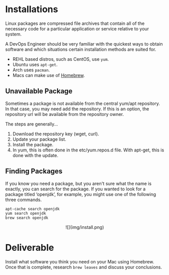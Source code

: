 # Installations

Linux packages are compressed file archives that contain all of the necessary code for a particular application or service relative to your system.

A DevOps Engineer should be very familiar with the quickest ways to obtain software and which situations certain installation methods are suited for.

 - REHL based distros, such as CentOS, use `yum`.
 - Ubuntu uses `apt-get`.
 - Arch uses `pacman`.
 - Macs can make use of [Homebrew](https://brew.sh/).

## Unavailable Package
Sometimes a package is not available from the central yum/apt repository. In that case, you may need add the repository. If this is an option, the repository url will be available from the repository owner.

The steps are generally...
 1. Download the repository key (wget, curl).
 2. Update your package list.
 3. Install the package.
 4. In yum, this is often done in the etc/yum.repos.d file. With apt-get, this is done with the update.

## Finding Packages
If you know you need a package, but you aren't sure what the name is exactly, you can search for  the package. If you wanted to look for a package titled ‘openjdk’, for example, you might use one of the following three commands.

```
apt-cache search openjdk
yum search openjdk
brew search openjdk
```

<center>
  ![](img/install.png)
</center>

# Deliverable

Install what software you think you need on your Mac using Homebrew. Once that is complete, research `brew leaves` and discuss your conclusions.
